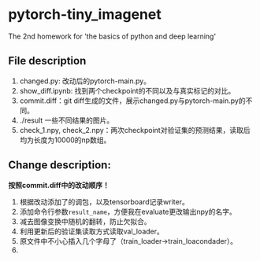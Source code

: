 # pytorch-tiny_imagenet
The 2nd homework for 'the basics of python and deep learning'

## File description
1. changed.py: 改动后的pytorch-main.py。
2. show_diff.ipynb: 找到两个checkpoint的不同以及与真实标记的对比。
3. commit.diff：git diff生成的文件，展示changed.py与pytorch-main.py的不同。
4. ./result 一些不同结果的图片。
5. check_1.npy, check_2.npy：两次checkpoint对验证集的预测结果，读取后均为长度为10000的np数组。

## Change description:
**按照commit.diff中的改动顺序！**
1. 根据改动添加了的调包，以及tensorboard记录writer。
2. 添加命令行参数`result_name`，方便我在evaluate更改输出npy的名字。
3. 减去图像变换中随机的翻转，防止欠拟合。
4. 利用更新后的验证集读取方式读取val_loader。
5. 原文件中不小心插入几个字母了（train_loader->train_loacondader）。
6. 

